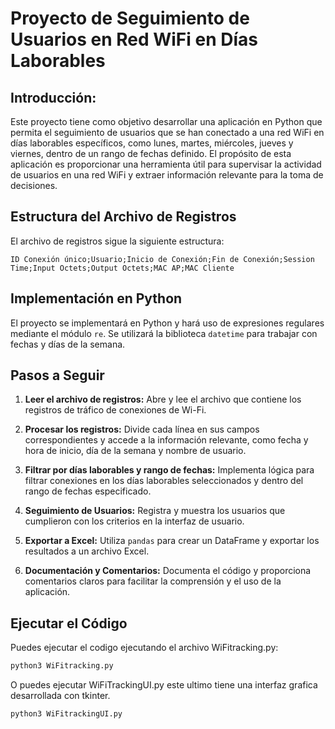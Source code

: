 # Proyecto de Seguimiento de Usuarios en Red WiFi en Días Laborables

## Introducción:
Este proyecto tiene como objetivo desarrollar una aplicación en Python que permita el seguimiento de usuarios que se han conectado a una red WiFi en días laborables específicos, como lunes, martes, miércoles, jueves y viernes, dentro de un rango de fechas definido. El propósito de esta aplicación es proporcionar una herramienta útil para supervisar la actividad de usuarios en una red WiFi y extraer información relevante para la toma de decisiones.

## Estructura del Archivo de Registros

El archivo de registros sigue la siguiente estructura:

```
ID Conexión único;Usuario;Inicio de Conexión;Fin de Conexión;Session Time;Input Octets;Output Octets;MAC AP;MAC Cliente
```
## Implementación en Python

El proyecto se implementará en Python y hará uso de expresiones regulares mediante el módulo `re`. Se utilizará la biblioteca `datetime` para trabajar con fechas y días de la semana.

## Pasos a Seguir

1. **Leer el archivo de registros:** Abre y lee el archivo que contiene los registros de tráfico de conexiones de Wi-Fi.

2. **Procesar los registros:** Divide cada línea en sus campos correspondientes y accede a la información relevante, como fecha y hora de inicio, día de la semana y nombre de usuario.

3. **Filtrar por días laborables y rango de fechas:** Implementa lógica para filtrar conexiones en los días laborables seleccionados y dentro del rango de fechas especificado.

4. **Seguimiento de Usuarios:** Registra y muestra los usuarios que cumplieron con los criterios en la interfaz de usuario.

5. **Exportar a Excel:** Utiliza `pandas` para crear un DataFrame y exportar los resultados a un archivo Excel.

6. **Documentación y Comentarios:** Documenta el código y proporciona comentarios claros para facilitar la comprensión y el uso de la aplicación.

## Ejecutar el Código

Puedes ejecutar el codigo ejecutando el archivo WiFitracking.py:

```bash
python3 WiFitracking.py
```
O puedes ejecutar WiFiTrackingUI.py este ultimo tiene una interfaz grafica desarrollada con tkinter.

```bash
python3 WiFitrackingUI.py
```
